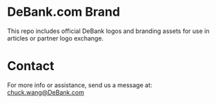 # DeBank.com Brand
This repo includes official DeBank logos and branding assets for use in articles or partner logo exchange.

# Contact
For more info or assistance, send us a message at:
[chuck.wang@DeBank.com](mailto:chuck.wang@DeBank.com)
